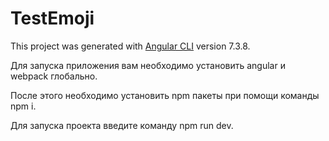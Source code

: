 # TestEmoji

This project was generated with [Angular CLI](https://github.com/angular/angular-cli) version 7.3.8.

Для запуска приложения вам необходимо установить angular и webpack глобально.

После этого необходимо установить npm пакеты при помощи команды npm i.

Для запуска проекта введите команду npm run dev.
